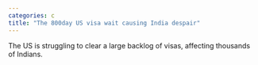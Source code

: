 ```yaml
---
categories: c
title: "The 800day US visa wait causing India despair"
---
```

The US is struggling to clear a large backlog of visas, affecting thousands of Indians.